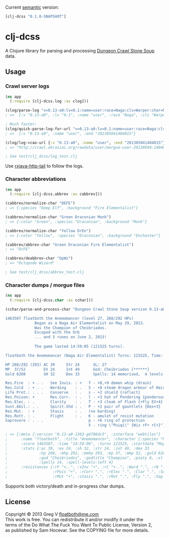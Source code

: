 Current [semantic](http://semver.org/) version:

```clojure
[clj-dcss "0.1.0-SNAPSHOT"]
```

# clj-dcss

A Clojure library for parsing and processing [Dungeon Crawl Stone Soup](https://crawl.develz.org/wordpress/) data.

## Usage

### Crawl server logs

```clojure
(ns app
  (:require [clj-dcss.log :as clog]))

(clog/parse-log "v=0.13-a0:lv=0.1:name=user:race=Naga:cls=Warper:char=NaWr:xl=2:sk=Translocations:sklev=3:title=Grasshopper:place=D::2:br=D:lvl=2:absdepth=2:hp=-2:mhp=25:mmhp=25")
; =>  {:v "0.13-a0", :lv "0.1", :name "user", :race "Naga", :cls "Warper", :char "NaWr", :xl 2, :sk "Translocations", :sklev 3, :title "Grasshopper", :place "D::2", :br "D", :lvl 2, :absdepth 2, :hp -2, :mhp 25, :mmhp 25}

; Much faster:
(clog/quick-parse-log-for-url "v=0.13-a0:lv=0.1:name=user:race=Naga:cls=Warper:char=NaWr:xl=2:sk=Translocations:sklev=3:title=Grasshopper:place=D::2:br=D:lvl=2:absdepth=2:hp=-2:mhp=25:mmhp=25:end=20130504140401S")
; =>  {:v "0.13-a0", :name "user", :end "20130504140401S"}

(clog/log->cao-url {:v "0.13-a0", :name "user", :end "20130504140401S"})
; => "http://crawl.akrasiac.org/rawdata/user/morgue-user-20130504-140401.txt"

; See test/clj_dcss/log_test.clj
```

Use [rxjava-http-tail](https://github.com/myfreeweb/rxjava-http-tail) to follow the logs.

### Character abbreviations

```clojure
(ns app
  (:require [clj-dcss.abbrev :as cabbrev]))

(cabbrev/normalize-char "DEFE")
; => {:species "Deep Elf", :background "Fire Elementalist"}

(cabbrev/normalize-char "Green Draconian Monk")
; => {:color "Green", :species "Draconian", :background "Monk"}

(cabbrev/normalize-char "Yellow DrEn")
; => {:color "Yellow", :species "Draconian", :background "Enchanter"}

(cabbrev/abbrev-char "Green Draconian Fire Elementalist")
; => "DrFE"

(cabbrev/deabbrev-char "OpWz")
; => "Octopode Wizard"

; See test/clj_dcss/abbrev_test.clj
```

### Character dumps / morgue files

```clojure
(ns app
  (:require [clj-dcss.char :as cchar]))

(cchar/parse-and-process-char "Dungeon Crawl Stone Soup version 0.13-a0-1363-g4786dc5 (webtiles) character file.

1463507 floatboth the Anemomancer (level 27, 268/292 HPs)
             Began as a Naga Air Elementalist on May 29, 2013.
             Was the Champion of Cheibriados.
             Escaped with the Orb
             ... and 3 runes on June 2, 2013!
             
             The game lasted 14:59:05 (121525 turns).

floatboth the Anemomancer (Naga Air Elementalist) Turns: 121525, Time: 14:59:06

HP 268/292 (293) AC 39     Str 24      XL: 27
MP  37/52        EV 24     Int 49      God: Cheibriados [******]
Gold 6260        SH 32     Dex 33      Spells: 14 memorised,  4 levels left

Res.Fire  : + . .   See Invis. : +   f - +8,+9 demon whip (drain)
Res.Cold  : + . .   Warding    : .   S - +8 steam dragon armour of Hairiness {Str-5
Life Prot.: . . .   Conserve   : .   s - +2 shield {reflect}
Res.Poison: +       Res.Corr.  : .   l - +3 hat of Pondering {ponderous, MR+ MP+10 
Res.Elec. : .       Clarity    : .   T - +3 cloak of Flash {+Fly EV+4}
Sust.Abil.: . .     Spirit.Shd : .   P - +2 pair of gauntlets {Dex+3}
Res.Mut.  : +       Stasis     : .   (no barding)
Res.Rott. : .       Flight     : .   K - amulet of resist mutation
Saprovore : . . .                    p - +6 ring of protection
                                     X - ring \"Puiqi\" {Wiz rF+ rC+}")

; => {:meta {:version "0.13-a0-1363-g4786dc5", :interface "webtiles"}
;      :name "floatboth", :title "Anemomancer", :character {:species "Naga", :background "Air Elementalist"}
;      :score 1463507, :time "14:59:06", :turns 121525, :startdate "May 29, 2013", :enddate "June 2, 2013"
;      :stats {:ac 39, :ev 24, :sh 32, :str 24, :int 49, :dex 33
;              :hp 268, :mhp 292, :mmhp 293, :mp 37, :mmp 52, :gold 6260
;              :god "Cheibriados", :godtitle "Champion", :piety 6, :xl 27
;              :spells 14, :spell-levels-left 4}
;      :resistances {:rF "+..", :sInv "+", :rC "+..", :Ward ".", :rN "...", :Cons "."
;                    :rPois "+", :rCorr ".", :rElec ".", :Clar ".", :SustAb "..", :spirit "."
;                    :rMut "+", :stasis ".", :rRot ".", :Fly ".", :Sap "..."}}
```

Supports both victory/death and in-progress char dumps.

## License

Copyright © 2013 Greg V <floatboth@me.com>  
This work is free. You can redistribute it and/or modify it under the  
terms of the Do What The Fuck You Want To Public License, Version 2,  
as published by Sam Hocevar. See the COPYING file for more details.
